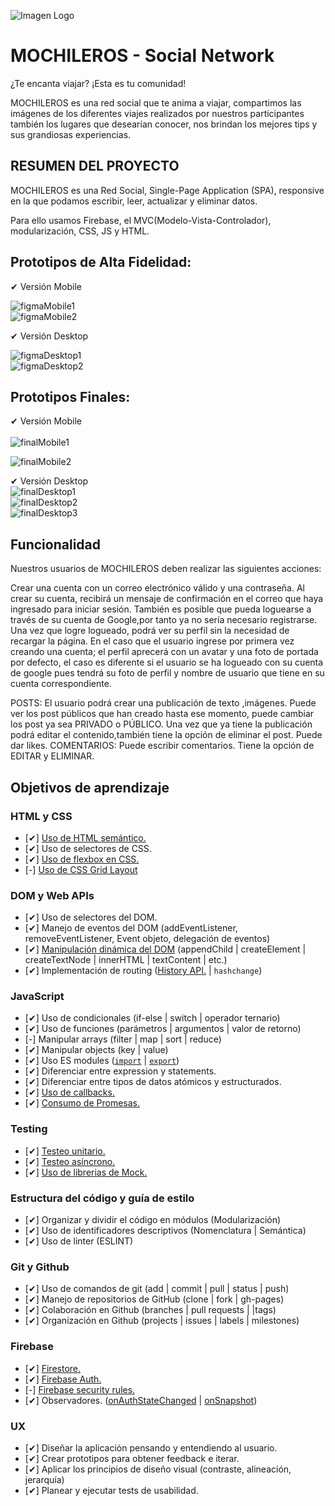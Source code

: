  ![Imagen Logo](./src/screens/logo.jpg)
 # MOCHILEROS - Social Network 

 ¿Te encanta viajar? ¡Esta es tu comunidad! 

MOCHILEROS  es una red social que te anima a viajar, compartimos las imágenes de los diferentes viajes realizados por nuestros participantes también los lugares que desearían conocer, nos brindan los mejores tips  y sus grandiosas experiencias.


## RESUMEN DEL PROYECTO
MOCHILEROS  es una Red Social, Single-Page Application (SPA), responsive en la que podamos escribir, leer, actualizar y eliminar datos.

Para ello usamos Firebase, el MVC(Modelo-Vista-Controlador), modularización, CSS, JS y HTML.

## Prototipos de Alta Fidelidad:
✔ Versión Mobile<br>

![figmaMobile1](./src/screens/figmaMobile1.png)<br>
![figmaMobile2](./src/screens/figmaMobile2.png)<br>

  ✔ Versión Desktop<br>

![figmaDesktop1](./src/screens/figmaDesktop1.png)<br>
![figmaDesktop2](./src/screens/figmaDesktop2.png)<br>


## Prototipos Finales:
✔ Versión Mobile<br><br>
![finalMobile1](./src/screens/finalMobile1.png)<br>

![finalMobile2](./src/screens/finalMobile2.png)<br>

✔ Versión Desktop<br>
![finalDesktop1](./src/screens/finalDesktop1.png)<br>
![finalDesktop2](./src/screens/finalDesktop2.png)<br>
![finalDesktop3](./src/screens/finalDesktop3.png)<br>


## Funcionalidad

Nuestros usuarios de MOCHILEROS deben realizar las siguientes acciones:

Crear una cuenta con un correo electrónico válido y una contraseña. Al crear su cuenta, recibirá un mensaje de confirmación en el correo que haya ingresado para iniciar sesión.
También es posible que pueda loguearse a través de su cuenta de Google,por tanto ya no sería necesario registrarse.
Una vez que logre logueado, podrá ver su perfil sin la necesidad de recargar la página. En el caso que el usuario ingrese por primera vez creando una cuenta; el perfil aprecerá con un avatar y una foto de portada por defecto, el caso es diferente si el usuario se ha logueado con su cuenta de google pues tendrá su foto de perfil y nombre de usuario que tiene en su cuenta correspondiente.

POSTS:
El usuario podrá crear  una publicación de texto ,imágenes.
Puede ver los post públicos que han creado hasta ese momento, puede cambiar los post ya sea PRIVADO o PÚBLICO.
Una vez que ya tiene la publicación podrá editar el contenido,también tiene la opción de eliminar el post.
Puede dar likes.
COMENTARIOS:
Puede escribir comentarios.
Tiene la opción de EDITAR y ELIMINAR.</br>


## Objetivos de aprendizaje

### HTML y CSS

* [✔] [Uso de HTML semántico.](https://developer.mozilla.org/en-US/docs/Glossary/Semantics#Semantics_in_HTML)
* [✔] Uso de selectores de CSS.
* [✔] [Uso de flexbox en CSS.](https://css-tricks.com/snippets/css/a-guide-to-flexbox/)
* [-] [Uso de CSS Grid Layout](https://css-tricks.com/snippets/css/complete-guide-grid/)


### DOM y Web APIs

* [✔] Uso de selectores del DOM.
* [✔] Manejo de eventos del DOM (addEventListener, removeEventListener,
Event objeto, delegación de eventos)
* [✔] [Manipulación dinámica del DOM](
  https://developer.mozilla.org/es/docs/Referencia_DOM_de_Gecko/Introducci%C3%B3n)
(appendChild | createElement | createTextNode | innerHTML | textContent | etc.)
* [✔] Implementación de routing ([History API.](
  https://developer.mozilla.org/es/docs/DOM/Manipulando_el_historial_del_navegador
  ) | `hashchange`)

### JavaScript

* [✔] Uso de condicionales (if-else | switch | operador ternario)
* [✔] Uso de funciones (parámetros | argumentos | valor de retorno)
* [-] Manipular arrays (filter | map | sort | reduce)
* [✔] Manipular objects (key | value)
* [✔] Uso ES modules ([`import`](https://developer.mozilla.org/en-US/docs/Web/JavaScript/Reference/Statements/import)
| [`export`](https://developer.mozilla.org/en-US/docs/Web/JavaScript/Reference/Statements/export))
* [✔] Diferenciar entre expression y statements.
* [✔] Diferenciar entre tipos de datos atómicos y estructurados.
* [✔] [Uso de callbacks.](https://developer.mozilla.org/es/docs/Glossary/Callback_function)
* [✔] [Consumo de Promesas.](https://scotch.io/tutorials/javascript-promises-for-dummies#toc-consuming-promises)

### Testing

* [✔] [Testeo unitario.](https://jestjs.io/docs/es-ES/getting-started)
* [✔] [Testeo asíncrono.](https://jestjs.io/docs/es-ES/asynchronous)
* [✔] [Uso de librerias de Mock.](https://jestjs.io/docs/es-ES/manual-mocks)

### Estructura del código y guía de estilo

* [✔] Organizar y dividir el código en módulos (Modularización)
* [✔] Uso de identificadores descriptivos (Nomenclatura | Semántica)
* [✔] Uso de linter (ESLINT)

### Git y Github

* [✔] Uso de comandos de git (add | commit | pull | status | push)
* [✔] Manejo de repositorios de GitHub (clone | fork | gh-pages)
* [✔] Colaboración en Github (branches | pull requests | |tags)
* [✔] Organización en Github (projects | issues | labels | milestones)

### Firebase

* [✔] [Firestore.](https://firebase.google.com/docs/firestore)
* [✔] [Firebase Auth.](https://firebase.google.com/docs/auth/web/start)
* [-] [Firebase security rules.](https://firebase.google.com/docs/rules)
* [✔] Observadores. ([onAuthStateChanged](https://firebase.google.com/docs/auth/web/manage-users?hl=es#get_the_currently_signed-in_user)
 | [onSnapshot](https://firebase.google.com/docs/firestore/query-data/listen#listen_to_multiple_documents_in_a_collection))

### UX

* [✔] Diseñar la aplicación pensando y entendiendo al usuario.
* [✔] Crear prototipos para obtener feedback e iterar.
* [✔] Aplicar los principios de diseño visual (contraste, alineación, jerarquía)
* [✔] Planear y ejecutar tests de usabilidad.





